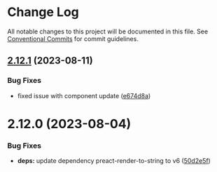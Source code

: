 # Change Log

All notable changes to this project will be documented in this file.
See [Conventional Commits](https://conventionalcommits.org) for commit guidelines.

## [2.12.1](https://github.com/tsparticles/preact/compare/v2.12.0...v2.12.1) (2023-08-11)


### Bug Fixes

* fixed issue with component update ([e674d8a](https://github.com/tsparticles/preact/commit/e674d8abdec99dd80ad589109b9c0bc411909e46))





# 2.12.0 (2023-08-04)


### Bug Fixes

* **deps:** update dependency preact-render-to-string to v6 ([50d2e5f](https://github.com/tsparticles/preact/commit/50d2e5fb2521592e12db43888a664cd65e8f5a39))
